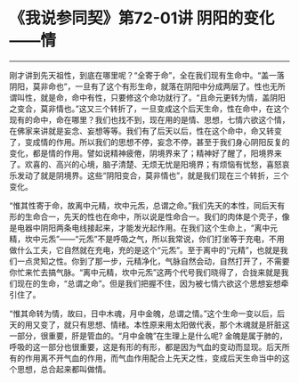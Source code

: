 # 《我说参同契》第72-01讲 阴阳的变化——情

------

刚才讲到先天祖性，到底在哪里呢？“全寄于命”，全在我们现有生命中。“盖一落阴阳，莫非命也”，一旦有了这个有形生命，就落在阴阳中分成两层了。性也无所谓叫性，就是命，命中有性，只要修这个命功就行了。“且命元更转为情，盖阴阳之变合，莫非情也。”这又三个转折了，一旦变成这个后天生命，性在命中，在这个现有的命中，命在哪里？我们也找不到，现在用的是情、思想，七情六欲这个情，在佛家来讲就是妄念、妄想等等。我们有了后天以后，性在这个命中，命又转变了，变成情的作用。所以我们的思想不停，妄念不停，甚至于我们身心阴阳反复的变化，都是情的作用。譬如说精神疲倦，阴境界来了；精神好了醒了，阳境界来了。欢喜的、高兴的心境，脑子清楚、无烦无忧是阳境界；有烦恼有忧愁，喜怒哀乐发动了就是阴境界。这些“阴阳变合，莫非情也”，就是我们现在三个转折，三个变化。

“惟其性寄于命，故离中元精，坎中元炁，总谓之命。”我们先天的本性，同后天有形的生命合一，先天的性也在命中，所以说是性命合一。我们的肉体是个壳子，像是电器中阴阳两条电线接起来，才能发光起作用。在我们这个生命上，“离中元精，坎中元炁”——“元炁”不是呼吸之气，所以我常说，你们打坐等于充电，不用做什么工夫，它自然就在充电，充的是这个“元炁”。至于离中的“元精”，也就是我们一点灵知之性。你到了那一步，元精净化，气脉自然会动，自然打开了，不需要你忙来忙去搞气脉。“离中元精，坎中元炁”这两个代号我们晓得了，合拢来就是我们现在的生命，“总谓之命”。但是我们把握不住，因为被七情六欲这个思想妄想牵引住了。

“惟其命转为情，故曰，日中木魂，月中金魄，总谓之情。”这个生命一变以后，后天的用又变了，就只有思想、情绪。本性原来用太阳做代表，那个木魂就是肝脏这一部分，很重要，肝是管血的。“月中金魄”在生理上是什么呢? 金魄是属于肺的，呼吸的这一部分也很重要，这是有形的有形，都是因为气血的变动而显现。后天所有的作用离不开气血的作用，而气血作用配合上先天之性，变成后天生命当中的这个思想，总合起来都叫做情。